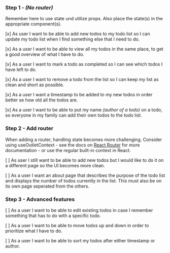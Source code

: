 ### Step 1 - _(No router)_

Remember here to use state und utilize props. Also place the state(s) in the appropriate component(s).

[x] As user I want to be able to add new todos to my todo list so I can update my todo list when I find something else that I need to do.

[x] As a user I want to be able to view all my todos in the same place, to get a good overview of what I have to do.

[x] As a user I want to mark a todo as completed so I can see which todos I have left to do.

[x] As a user I want to remove a todo from the list so I can keep my list as clean and short as possible.

[x] As a user I want a timestamp to be added to my new todos in order better se how old all the todos are.

[x] As a user I want to be able to put my name _(author of a todo)_ on a todo, so everyone in my family can add their own todos to the todo list.

### Step 2 - Add router

When adding a router, handling state becomes more challenging. Consider using useOutletContext - see the docs on [React Router](https://reactrouter.com/en/main) for more documentation - or use the regular built-in context in React.

[ ] As user I still want to be able to add new todos but I would like to do it on a different page so the UI becomes more clean.

[ ] As a user I want an about page that describes the purpose of the todo list and displays the number of todos currently in the list. This must also be on its own page seperated from the others.

### Step 3 - Advanced features

[ ] As a user I want to be able to edit existing todos in case I remember something that has to do with a specific todo.

[ ] As a user I want to be able to move todos up and down in order to prioritize what I have to do.

[ ] As a user I want to be able to sort my todos after either timestamp or author.
